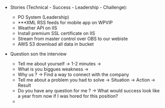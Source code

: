 * Stories (Technical - Success - Leadership - Challenge):
    - PO System (Leadership)
    - ***XML RSS feeds for mobile app on WPVIP
    - Weather API on IIS
    - Install premium SSL certificate on IIS
    - Stream from master control over OBS to our webiste
    - AWS S3 download all data in bucket

* Question son the interview 
    - Tell me about yourself -> 1-2 minutes -> 
    - What is you biggues weakness -> 
    - Why us ? -> Find a way to connect with the company
    - Tell me about a problem you had to solve -> Situation -> Action -> Result
    - Do you have any question for me ? -> What would success look like a year from now if I was hored for this position? 
    -  
